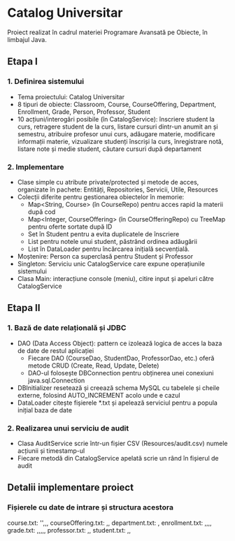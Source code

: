 # Catalog Universitar
Proiect realizat în cadrul materiei Programare Avansată pe Obiecte, în limbajul Java.

## Etapa I
### 1. Definirea sistemului
- Tema proiectului: Catalog Universitar
- 8 tipuri de obiecte: Classroom, Course, CourseOffering, Department, Enrollment, Grade, Person, Professor, Student
- 10 acțiuni/interogări posibile (în CatalogService): înscriere student la curs, retragere student de la curs, listare cursuri dintr-un anumit an și semestru, atribuire profesor unui curs, adăugare materie, modificare informații materie, vizualizare studenți înscriși la curs, înregistrare notă, listare note și medie student, căutare cursuri după departament
### 2. Implementare
- Clase simple cu atribute private/protected și metode de acces, organizate în pachete: Entități, Repositories, Servicii, Utile, Resources
- Colecții diferite pentru gestionarea obiectelor în memorie:
  - Map<String, Course> (în CourseRepo) pentru acces rapid la materii după cod
  - Map<Integer, CourseOffering> (în CourseOfferingRepo) cu TreeMap pentru oferte sortate după ID
  - Set<Enrollment> în Student pentru a evita duplicatele de înscriere
  - List<Grade> pentru notele unui student, păstrând ordinea adăugării
  - List<CourseOffering> în DataLoader pentru încărcarea inițială secvențială.
- Moștenire: Person ca superclasă pentru Student și Professor
- Singleton: Serviciu unic CatalogService care expune operațiunile sistemului
- Clasa Main: interacțiune console (meniu), citire input și apeluri către CatalogService

## Etapa II
### 1. Bază de date relațională și JDBC
- DAO (Data Access Object): pattern ce izolează logica de acces la baza de date de restul aplicației
  - Fiecare DAO (CourseDao, StudentDao, ProfessorDao, etc.) oferă metode CRUD (Create, Read, Update, Delete)
  - DAO-ul folosește DBConnection pentru obținerea unei conexiuni java.sql.Connection
- DBInitializer resetează și creează schema MySQL cu tabelele și cheile externe, folosind AUTO_INCREMENT acolo unde e cazul
- DataLoader citește fișierele *.txt și apelează serviciul pentru a popula inițial baza de date
### 2. Realizarea unui serviciu de audit
- Clasa AuditService scrie într-un fișier CSV (Resources/audit.csv) numele acțiunii și timestamp-ul
- Fiecare metodă din CatalogService apelată scrie un rând în fișierul de audit


## Detalii implementare proiect
### Fișierele cu date de intrare și structura acestora
course.txt: '<codMaterie>',<denumire>,<nrCredite>,<numeDepartament>
courseOffering.txt: <codMaterie>,<semestru>,<an>
department.txt: <numeDepartament>,<facultate>
enrollment.txt: <numeStudent>,<codMaterie>,<semestru>,<an>,<dataInscrierii>
grade.txt: <numeStudent>,<codMaterie>,<semestru>,<an>,<dataInscrierii>,<valoareNota>
professor.txt: <numeProfesor>,<titluDidactic>,<numeDepartament>
student.txt: <numeStudent>,<dataNasterii>,<specializare>

